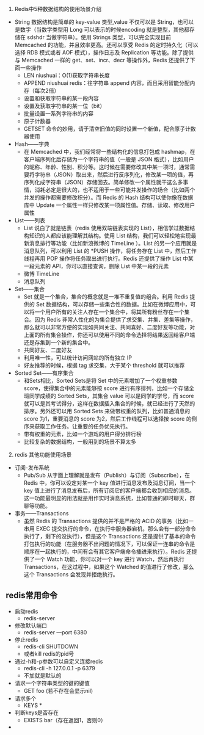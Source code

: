 1. Redis中5种数据结构的使用场景介绍
 * String 数据结构是简单的 key-value 类型,value 不仅可以是 String，也可以是数字（当数字类型用 Long 可以表示的时候encoding 就是整型，其他都存储在 sdshdr 当做字符串）。使用 Strings 类型，可以完全实现目前 Memcached 的功能，并且效率更高。还可以享受 Redis 的定时持久化（可以选择 RDB 模式或者 AOF 模式），操作日志及 Replication 等功能。除了提供与 Memcached 一样的 get、set、incr、decr 等操作外，Redis 还提供了下面一些操作
    * LEN niushuai：O(1)获取字符串长度
    * APPEND niushuai redis：往字符串 append 内容，而且采用智能分配内存（每次2倍）
    * 设置和获取字符串的某一段内容
    * 设置及获取字符串的某一位（bit）
    * 批量设置一系列字符串的内容
    * 原子计数器
    * GETSET 命令的妙用，请于清空旧值的同时设置一个新值，配合原子计数器使用   
 * Hash——字典
    * 在 Memcached 中，我们经常将一些结构化的信息打包成 hashmap，在客户端序列化后存储为一个字符串的值（一般是 JSON 格式），比如用户的昵称、年龄、性别、积分等。这时候在需要修改其中某一项时，通常需要将字符串（JSON）取出来，然后进行反序列化，修改某一项的值，再序列化成字符串（JSON）存储回去。简单修改一个属性就干这么多事情，消耗必定是很大的，也不适用于一些可能并发操作的场合（比如两个并发的操作都需要修改积分）。而 Redis 的 Hash 结构可以使你像在数据库中 Update 一个属性一样只修改某一项属性值。存储、读取、修改用户属性
 * List——列表
    * List 说白了就是链表（redis 使用双端链表实现的 List），相信学过数据结构知识的人都应该能理解其结构。使用 List 结构，我们可以轻松地实现最新消息排行等功能（比如新浪微博的 TimeLine ）。List 的另一个应用就是消息队列，可以利用 List 的 *PUSH 操作，将任务存在 List 中，然后工作线程再用 POP 操作将任务取出进行执行。Redis 还提供了操作 List 中某一段元素的 API，你可以直接查询，删除 List 中某一段的元素
    * 微博 TimeLine
    * 消息队列
 * Set——集合
    * Set 就是一个集合，集合的概念就是一堆不重复值的组合。利用 Redis 提供的 Set 数据结构，可以存储一些集合性的数据。比如在微博应用中，可以将一个用户所有的关注人存在一个集合中，将其所有粉丝存在一个集合。因为 Redis 非常人性化的为集合提供了求交集、并集、差集等操作，那么就可以非常方便的实现如共同关注、共同喜好、二度好友等功能，对上面的所有集合操作，你还可以使用不同的命令选择将结果返回给客户端还是存集到一个新的集合中。
    * 共同好友、二度好友
    * 利用唯一性，可以统计访问网站的所有独立 IP
    * 好友推荐的时候，根据 tag 求交集，大于某个 threshold 就可以推荐
 * Sorted Set——有序集合
    * 和Sets相比，Sorted Sets是将 Set 中的元素增加了一个权重参数 score，使得集合中的元素能够按 score 进行有序排列，比如一个存储全班同学成绩的 Sorted Sets，其集合 value 可以是同学的学号，而 score 就可以是其考试得分，这样在数据插入集合的时候，就已经进行了天然的排序。另外还可以用 Sorted Sets 来做带权重的队列，比如普通消息的 score 为1，重要消息的 score 为2，然后工作线程可以选择按 score 的倒序来获取工作任务。让重要的任务优先执行。
    * 带有权重的元素，比如一个游戏的用户得分排行榜
    * 比较复杂的数据结构，一般用到的场景不算太多 
2. redis 其他功能使用场景
* 订阅-发布系统
    * Pub/Sub 从字面上理解就是发布（Publish）与订阅（Subscribe），在 Redis 中，你可以设定对某一个 key 值进行消息发布及消息订阅，当一个 key 值上进行了消息发布后，所有订阅它的客户端都会收到相应的消息。这一功能最明显的用法就是用作实时消息系统，比如普通的即时聊天，群聊等功能。
 * 事务——Transactions
    * 虽然 Redis 的 Transactions 提供的并不是严格的 ACID 的事务（比如一串用 EXEC 提交执行的命令，在执行中服务器宕机，那么会有一部分命令执行了，剩下的没执行），但是这个 Transactions 还是提供了基本的命令打包执行的功能（在服务器不出问题的情况下，可以保证一连串的命令是顺序在一起执行的，中间有会有其它客户端命令插进来执行）。Redis 还提供了一个 Watch 功能，你可以对一个 key 进行 Watch，然后再执行 Transactions，在这过程中，如果这个 Watched 的值进行了修改，那么这个 Transactions 会发现并拒绝执行。
    
## redis常用命令
* 启动redis
    * redis-server
* 修改默认端口
    * redis-server —port 6380
* 停止redis
    * redis-cli  SHUTDOWN
    * 或者kill redis的pid号
* 通过-h和-p参数可以自定义连接redis
    * redis-cli -h 127.0.0.1 -p 6379
    * 不加就是默认的
* 请求一个字符串类型的键的键值
    * GET foo (若不存在会显示nil)
* 请求多个
    * KEYS *
* 判断keys是否存在
    * EXISTS  bar（存在返回1，否则0）
* 
